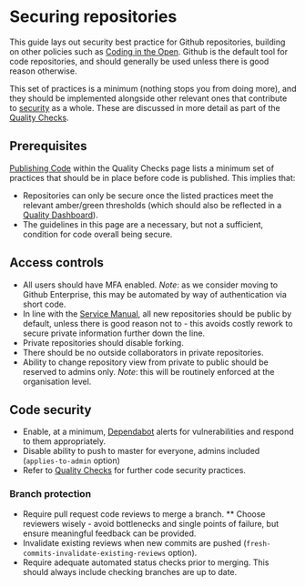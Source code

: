 # Securing repositories

This guide lays out security best practice for Github repositories, building on other policies such as [Coding in the Open](https://aalto.digital.nhs.uk/#/document/viewer/41a587a6-8266-46b4-860c-f41a906648b9?resetBreadcrumbPath=false&library=5464c07f-daf1-4eee-b9b6-22e6c4dfbbd0). Github is the default tool for code repositories, and should generally be used unless there is good reason otherwise. 

This set of practices is a minimum (nothing stops you from doing more), and they should be implemented alongside other relevant ones that contribute to [security](security.md) as a whole. These are discussed in more detail as part of the [Quality Checks](../quality-checks.md).

## Prerequisites
[Publishing Code](../quality-checks.md#publishing-code) within the Quality Checks page lists a minimum set of practices that should be in place before code is published. This implies that:
* Repositories can only be secure once the listed practices meet the relevant amber/green thresholds (which should also be reflected in a [Quality Dashboard](..insights/metrics.md)).
* The guidelines in this page are a necessary, but not a sufficient, condition for code overall being secure.

## Access controls
* All users should have MFA enabled. *Note*: as we consider moving to Github Enterprise, this may be automated by way of authentication via short code.
* In line with the [Service Manual](https://service-manual.nhs.uk/service-standard/12-make-new-source-code-open), all new repositories should be public by default, unless there is good reason not to - this avoids costly rework to secure private information further down the line.
* Private repositories should disable forking.
* There should be no outside collaborators in private repositories.
* Ability to change repository view from private to public should be reserved to admins only. *Note*: this will be routinely enforced at the organisation level.

## Code security
* Enable, at a minimum, [Dependabot](https://github.blog/2020-06-01-keep-all-your-packages-up-to-date-with-dependabot/) alerts for vulnerabilities and respond to them appropriately.
* Disable ability to push to master for everyone, admins included (`applies-to-admin` option)
* Refer to [Quality Checks](../quality-checks.md) for further code security practices.

### Branch protection
* Require pull request code reviews to merge a branch.
** Choose reviewers wisely - avoid bottlenecks and single points of failure, but ensure meaningful feedback can be provided.
* Invalidate existing reviews when new commits are pushed (`fresh-commits-invalidate-existing-reviews` option).
* Require adequate automated status checks prior to merging. This should always include checking branches are up to date.
